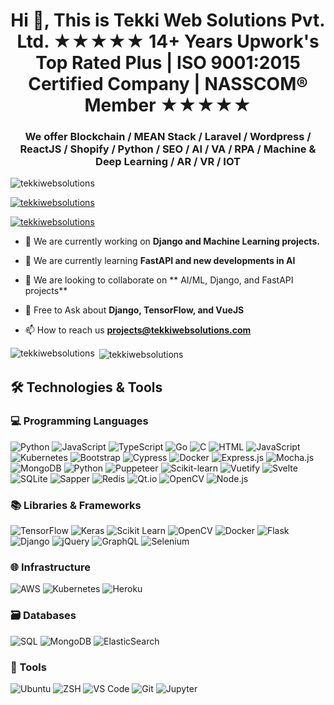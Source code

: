 <h1 align="center">Hi 👋, This is Tekki Web Solutions Pvt. Ltd. ★★★★★ 14+ Years Upwork's Top Rated Plus | ISO 9001:2015 Certified Company | NASSCOM® Member ★★★★★</h1>
<h3 align="center">We offer Blockchain / MEAN Stack / Laravel / Wordpress / ReactJS / Shopify / Python / SEO / AI / VA / RPA / Machine & Deep Learning / AR / VR / IOT</h3>

<p align="left"> <img src="https://komarev.com/ghpvc/?username=tekkiwebsolutions&label=Profile%20views&color=0e75b6&style=flat" alt="tekkiwebsolutions" /> </p>

<p align="left"> <a href="https://github.com/ryo-ma/github-profile-trophy"><img src="https://github-profile-trophy.vercel.app/?username=tekkiwebsolutions" alt="tekkiwebsolutions" /></a> </p>

<p align="left"> <a href="https://twitter.com/tekkiweb" target="blank"><img src="https://img.shields.io/twitter/follow/tekkiweb?logo=twitter&style=for-the-badge" alt="tekkiwebsolutions" /></a> </p>

- 🔭 We are currently working on **Django and Machine Learning projects.**

- 🌱 We are currently learning **FastAPI and new developments in AI**

- 👯 We are looking to collaborate on ** AI/ML, Django, and FastAPI projects**

- 💬 Free to Ask about **Django, TensorFlow, and VueJS**

- 📫 How to reach us **projects@tekkiwebsolutions.com**


<p><img align="left" src="https://github-readme-stats.vercel.app/api/top-langs?username=tekkiwebsolutions&show_icons=true&locale=en&layout=compact" alt="tekkiwebsolutions" /></p>

<p>&nbsp;<img align="center" src="https://github-readme-stats.vercel.app/api?username=tekkiwebsolutions&show_icons=true&locale=en" alt="tekkiwebsolutions" /></p>

## 🛠 Technologies & Tools

### 💻 Programming Languages
![Python](https://img.shields.io/badge/Python-3776AB?style=for-the-badge&logo=python&logoColor=white)
![JavaScript](https://img.shields.io/badge/JavaScript-F7DF1E?style=for-the-badge&logo=javascript&logoColor=black)
![TypeScript](https://img.shields.io/badge/TypeScript-3178C6?style=for-the-badge&logo=typescript&logoColor=white)
![Go](https://img.shields.io/badge/Go-00ADD8?style=for-the-badge&logo=go&logoColor=white)
![C](https://img.shields.io/badge/C-A8B9CC?style=for-the-badge&logo=c&logoColor=black)
![HTML](https://img.shields.io/badge/HTML-E34F26?style=for-the-badge&logo=html5&logoColor=white)
![JavaScript](https://img.shields.io/badge/JavaScript-F7DF1E?style=for-the-badge&logo=javascript&logoColor=black)
![Kubernetes](https://img.shields.io/badge/Kubernetes-326CE5?style=for-the-badge&logo=kubernetes&logoColor=white)
![Bootstrap](https://img.shields.io/badge/Bootstrap-563D7C?style=for-the-badge&logo=bootstrap&logoColor=white)
![Cypress](https://img.shields.io/badge/Cypress-17202C?style=for-the-badge&logo=cypress&logoColor=white)
![Docker](https://img.shields.io/badge/Docker-2496ED?style=for-the-badge&logo=docker&logoColor=white)
![Express.js](https://img.shields.io/badge/Express.js-000000?style=for-the-badge&logo=express&logoColor=white)
![Mocha.js](https://img.shields.io/badge/Mocha-8D6748?style=for-the-badge&logo=mocha&logoColor=white)
![MongoDB](https://img.shields.io/badge/MongoDB-47A248?style=for-the-badge&logo=mongodb&logoColor=white)
![Python](https://img.shields.io/badge/Python-3776AB?style=flat-square&logo=python&logoColor=white)
![Puppeteer](https://img.shields.io/badge/Puppeteer-1D1F2A?style=flat-square&logo=puppeteer&logoColor=white)
![Scikit-learn](https://img.shields.io/badge/Scikit--learn-F7931E?style=flat&logo=scikit-learn&logoColor=white)
![Vuetify](https://img.shields.io/badge/Vuetify-1867C0?style=flat&logo=vuetify&logoColor=white)
![Svelte](https://img.shields.io/badge/Svelte-FF3E00?style=flat&logo=svelte&logoColor=white)
![SQLite](https://img.shields.io/badge/SQLite-003B57?style=flat&logo=sqlite&logoColor=white)
![Sapper](https://img.shields.io/badge/Sapper-%23FF3E00?style=flat&logo=sapper&logoColor=white)
![Redis](https://img.shields.io/badge/Redis-%23D82C2C?style=flat&logo=redis&logoColor=white)
![Qt.io](https://img.shields.io/badge/Qt.io-%2300A6A6?style=flat&logo=qt&logoColor=white)
![OpenCV](https://img.shields.io/badge/OpenCV-%2305790F?style=flat&logo=opencv&logoColor=white)
![Node.js](https://img.shields.io/badge/Node.js-%23339933.svg?style=for-the-badge&logo=node.js&logoColor=white)




### 📚 Libraries & Frameworks
![TensorFlow](https://img.shields.io/badge/TensorFlow-FF6F00?style=for-the-badge&logo=tensorflow&logoColor=white)
![Keras](https://img.shields.io/badge/Keras-D00000?style=for-the-badge&logo=keras&logoColor=white)
![Scikit Learn](https://img.shields.io/badge/Scikit_Learn-F7931E?style=for-the-badge&logo=scikit-learn&logoColor=white)
![OpenCV](https://img.shields.io/badge/OpenCV-5C3EE8?style=for-the-badge&logo=opencv&logoColor=white)
![Docker](https://img.shields.io/badge/Docker-2496ED?style=for-the-badge&logo=docker&logoColor=white)
![Flask](https://img.shields.io/badge/Flask-000000?style=for-the-badge&logo=flask&logoColor=white)
![Django](https://img.shields.io/badge/Django-092E20?style=for-the-badge&logo=django&logoColor=white)
![jQuery](https://img.shields.io/badge/jQuery-0769AD?style=for-the-badge&logo=jquery&logoColor=white)
![GraphQL](https://img.shields.io/badge/GraphQL-E10098?style=for-the-badge&logo=graphql&logoColor=white)
![Selenium](https://img.shields.io/badge/Selenium-43B02A?style=for-the-badge&logo=selenium&logoColor=white)

### 🌐 Infrastructure
![AWS](https://img.shields.io/badge/AWS-232F3E?style=for-the-badge&logo=amazon-aws&logoColor=white)
![Kubernetes](https://img.shields.io/badge/Kubernetes-326CE5?style=for-the-badge&logo=kubernetes&logoColor=white)
![Heroku](https://img.shields.io/badge/Heroku-430098?style=for-the-badge&logo=heroku&logoColor=white)

### 🗃 Databases
![SQL](https://img.shields.io/badge/SQL-003B57?style=for-the-badge&logo=postgresql&logoColor=white)
![MongoDB](https://img.shields.io/badge/MongoDB-47A248?style=for-the-badge&logo=mongodb&logoColor=white)
![ElasticSearch](https://img.shields.io/badge/ElasticSearch-005571?style=for-the-badge&logo=elasticsearch&logoColor=white)

### 🔧 Tools
![Ubuntu](https://img.shields.io/badge/Ubuntu-E95420?style=for-the-badge&logo=ubuntu&logoColor=white)
![ZSH](https://img.shields.io/badge/ZSH-4E6A97?style=for-the-badge&logo=zsh&logoColor=white)
![VS Code](https://img.shields.io/badge/VS%20Code-0078D4?style=for-the-badge&logo=visualstudiocode&logoColor=white)
![Git](https://img.shields.io/badge/git-F05032?style=for-the-badge&logo=git&logoColor=white)
![Jupyter](https://img.shields.io/badge/Jupyter-F37626?style=for-the-badge&logo=jupyter&logoColor=white)

<!--
**tekkiwebsolutions/tekkiwebsolutions** is a ✨ _special_ ✨ repository because its `README.md` (this file) appears on your GitHub profile.
